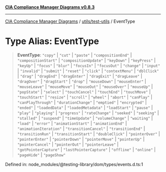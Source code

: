 [**CIA Compliance Manager Diagrams v0.8.3**](../../../README.md)

***

[CIA Compliance Manager Diagrams](../../../modules.md) / [utils/test-utils](../README.md) / EventType

# Type Alias: EventType

> **EventType**: `"copy"` \| `"cut"` \| `"paste"` \| `"compositionEnd"` \| `"compositionStart"` \| `"compositionUpdate"` \| `"keyDown"` \| `"keyPress"` \| `"keyUp"` \| `"focus"` \| `"blur"` \| `"focusIn"` \| `"focusOut"` \| `"change"` \| `"input"` \| `"invalid"` \| `"submit"` \| `"reset"` \| `"click"` \| `"contextMenu"` \| `"dblClick"` \| `"drag"` \| `"dragEnd"` \| `"dragEnter"` \| `"dragExit"` \| `"dragLeave"` \| `"dragOver"` \| `"dragStart"` \| `"drop"` \| `"mouseDown"` \| `"mouseEnter"` \| `"mouseLeave"` \| `"mouseMove"` \| `"mouseOut"` \| `"mouseOver"` \| `"mouseUp"` \| `"popState"` \| `"select"` \| `"touchCancel"` \| `"touchEnd"` \| `"touchMove"` \| `"touchStart"` \| `"resize"` \| `"scroll"` \| `"wheel"` \| `"abort"` \| `"canPlay"` \| `"canPlayThrough"` \| `"durationChange"` \| `"emptied"` \| `"encrypted"` \| `"ended"` \| `"loadedData"` \| `"loadedMetadata"` \| `"loadStart"` \| `"pause"` \| `"play"` \| `"playing"` \| `"progress"` \| `"rateChange"` \| `"seeked"` \| `"seeking"` \| `"stalled"` \| `"suspend"` \| `"timeUpdate"` \| `"volumeChange"` \| `"waiting"` \| `"load"` \| `"error"` \| `"animationStart"` \| `"animationEnd"` \| `"animationIteration"` \| `"transitionCancel"` \| `"transitionEnd"` \| `"transitionRun"` \| `"transitionStart"` \| `"doubleClick"` \| `"pointerOver"` \| `"pointerEnter"` \| `"pointerDown"` \| `"pointerMove"` \| `"pointerUp"` \| `"pointerCancel"` \| `"pointerOut"` \| `"pointerLeave"` \| `"gotPointerCapture"` \| `"lostPointerCapture"` \| `"offline"` \| `"online"` \| `"pageHide"` \| `"pageShow"`

Defined in: node\_modules/@testing-library/dom/types/events.d.ts:1
